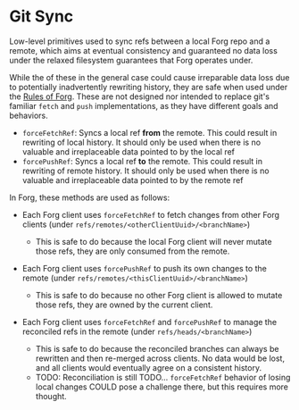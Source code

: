 # Git Sync

Low-level primitives used to sync refs between a local Forg repo and a remote,
which aims at eventual consistency and guaranteed no data loss under the relaxed filesystem guarantees that Forg operates under.

While the of these in the general case could cause irreparable data loss due to potentially inadvertently rewriting history, they are safe when used under the [Rules of Forg](/docs/rules-of-forg.md).
These are not designed nor intended to replace git's familiar `fetch` and `push` implementations, as they have different goals and behaviors.

* `forceFetchRef`: Syncs a local ref **from** the remote. This could result in rewriting of local history. It should only be used when there is no valuable and irreplaceable data pointed to by the local ref
* `forcePushRef`: Syncs a local ref **to** the remote. This could result in rewriting of remote history. It should only be used when there is no valuable and irreplaceable data pointed to by the remote ref

In Forg, these methods are used as follows:

* Each Forg client uses `forceFetchRef` to fetch changes from other Forg clients (under `refs/remotes/<otherClientUuid>/<branchName>`)
  - This is safe to do because the local Forg client will never mutate those refs, they are only consumed from the remote.

* Each Forg client uses `forcePushRef` to push its own changes to the remote (under `refs/remotes/<thisClientUuid>/<branchName>`)
  - This is safe to do because no other Forg client is allowed to mutate those refs, they are owned by the current client.

* Each Forg client uses `forceFetchRef` and `forcePushRef` to manage the reconciled refs in the remote (under `refs/heads/<branchName>`)
  - This is safe to do because the reconciled branches can always be rewritten and then re-merged across clients. No data would be lost, and all clients would eventually agree on a consistent history.
  - TODO: Reconciliation is still TODO... `forceFetchRef` behavior of losing local changes COULD pose a challenge there, but this requires more thought.
